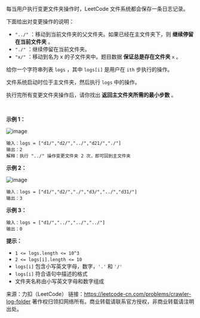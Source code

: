 每当用户执行变更文件夹操作时，LeetCode 文件系统都会保存一条日志记录。

下面给出对变更操作的说明：

* ```"../"``` ：移动到当前文件夹的父文件夹。如果已经在主文件夹下，则 **继续停留在当前文件夹** 。
* ```"./"``` ：继续停留在当前文件夹。
* ```"x/"``` ：移动到名为 x 的子文件夹中。题目数据 **保证总是存在文件夹** ```x``` 。

给你一个字符串列表 ```logs``` ，其中 ```logs[i]``` 是用户在 ```ith``` 步执行的操作。

文件系统启动时位于主文件夹，然后执行 ```logs``` 中的操作。

执行完所有变更文件夹操作后，请你找出 **返回主文件夹所需的最小步数** 。

 

**示例 1：**

![image](https://github.com/Zhenghao-Liu/LeetCode_problem-and-solution/blob/master/1598.文件夹操作日志搜集器/1598_1.png)
```
输入：logs = ["d1/","d2/","../","d21/","./"]
输出：2
解释：执行 "../" 操作变更文件夹 2 次，即可回到主文件夹
```
**示例 2：**

![image](https://github.com/Zhenghao-Liu/LeetCode_problem-and-solution/blob/master/1598.文件夹操作日志搜集器/1598_2.png)
```
输入：logs = ["d1/","d2/","./","d3/","../","d31/"]
输出：3
```
**示例 3：**
```
输入：logs = ["d1/","../","../","../"]
输出：0
```

**提示：**

* ```1 <= logs.length <= 10^3```
* ```2 <= logs[i].length <= 10```
* ```logs[i]``` 包含小写英文字母，数字，```'.'``` 和 ```'/'```
* ```logs[i]``` 符合语句中描述的格式
* 文件夹名称由小写英文字母和数字组成

来源：力扣（LeetCode）
链接：https://leetcode-cn.com/problems/crawler-log-folder
著作权归领扣网络所有。商业转载请联系官方授权，非商业转载请注明出处。

